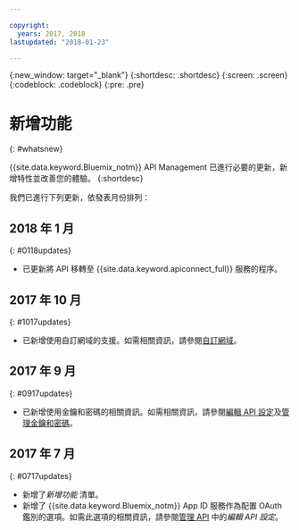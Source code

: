 ```yaml
---

copyright:
  years: 2017, 2018
lastupdated: "2018-01-23"

---
```



{:new_window: target="_blank"}
{:shortdesc: .shortdesc}
{:screen: .screen}
{:codeblock: .codeblock}
{:pre: .pre}

# 新增功能
{: #whatsnew}

{{site.data.keyword.Bluemix_notm}} API Management 已進行必要的更新，新增特性並改善您的體驗。
{:shortdesc}

我們已進行下列更新，依發表月份排列：

## 2018 年 1 月
{: #0118updates}

* 已更新將 API 移轉至 {{site.data.keyword.apiconnect_full}} 服務的程序。

## 2017 年 10 月
{: #1017updates}

* 已新增使用自訂網域的支援。如需相關資訊，請參閱[自訂網域](manage_apis.html#custom_domains)。

## 2017 年 9 月
{: #0917updates}

* 已新增使用金鑰和密碼的相關資訊。如需相關資訊，請參閱[編輯 API 設定](manage_apis.html#settings_apis)及[管理金鑰和密碼](keys_secrets.html)。 

## 2017 年 7 月
{: #0717updates}

* 新增了*新增功能* 清單。
* 新增了 {{site.data.keyword.Bluemix_notm}} App ID 服務作為配置 OAuth 鑑別的選項。如需此選項的相關資訊，請參閱[管理 API](manage_apis.html) 中的*編輯 API 設定*。
